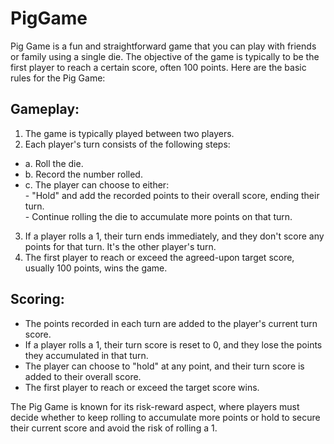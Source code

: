 # PigGame

Pig Game is a fun and straightforward game that you can play with friends or family using a single die. The objective of the game is typically to be the first player to reach a certain score, often 100 points. Here are the basic rules for the Pig Game:

## Gameplay:

1. The game is typically played between two players.
2. Each player's turn consists of the following steps:
- a. Roll the die.
- b. Record the number rolled.
- c. The player can choose to either:  
      - "Hold" and add the recorded points to their overall score, ending their turn.  
      - Continue rolling the die to accumulate more points on that turn.
3. If a player rolls a 1, their turn ends immediately, and they don't score any points for that turn. It's the other player's turn.
4. The first player to reach or exceed the agreed-upon target score, usually 100 points, wins the game.

## Scoring:

* The points recorded in each turn are added to the player's current turn score.
* If a player rolls a 1, their turn score is reset to 0, and they lose the points they accumulated in that turn.
* The player can choose to "hold" at any point, and their turn score is added to their overall score.
* The first player to reach or exceed the target score wins.

The Pig Game is known for its risk-reward aspect, where players must decide whether to keep rolling to accumulate more points or hold to secure their current score and avoid the risk of rolling a 1.

